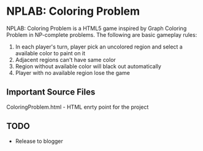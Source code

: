 NPLAB: Coloring Problem
=======================
NPLAB: Coloring Problem is a HTML5 game inspired by Graph Coloring Problem
in NP-complete problems.  The following are basic gameplay rules:

1. In each player's turn, player pick an uncolored region and select a available color to paint on it
2. Adjacent regions can't have same color
3. Region without available color will black out automatically
3. Player with no available region lose the game

Important Source Files
----------------------
ColoringProblem.html - HTML enrty point for the project

TODO
----
* Release to blogger
